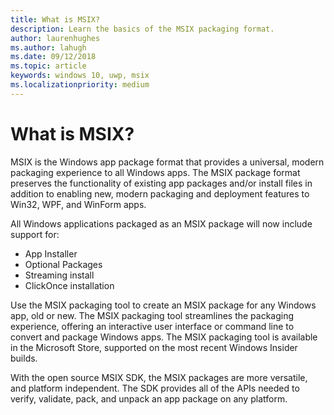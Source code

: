 ```yaml
---
title: What is MSIX?
description: Learn the basics of the MSIX packaging format.
author: laurenhughes
ms.author: lahugh
ms.date: 09/12/2018
ms.topic: article
keywords: windows 10, uwp, msix
ms.localizationpriority: medium
---
```


# What is MSIX?

MSIX is the Windows app package format that provides a universal, modern packaging experience to all Windows apps. The MSIX package format preserves the functionality of existing app packages and/or install files in addition to enabling new, modern packaging and deployment features to Win32, WPF, and WinForm apps.

All Windows applications packaged as an MSIX package will now include support for:
- App Installer
- Optional Packages
- Streaming install
- ClickOnce installation

Use the MSIX packaging tool to create an MSIX package for any Windows app, old or new. The MSIX packaging tool streamlines the packaging experience, offering an interactive user interface or command line to convert and package Windows apps. The MSIX packaging tool is available in the Microsoft Store, supported on the most recent Windows Insider builds.

With the open source MSIX SDK, the MSIX packages are more versatile, and platform independent. The SDK provides all of the APIs needed to verify, validate, pack, and unpack an app package on any platform. 



